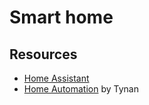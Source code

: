 # Smart home

## Resources

- [Home Assistant](https://www.home-assistant.io/)
- [Home Automation](https://tynan.com/automatichome/) by Tynan
